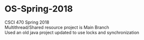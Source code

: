 # OS-Spring-2018
CSCI 470 Spring 2018  
Multithread/Shared resource project is Main Branch  
Used an old java project updated to use locks and synchronization

